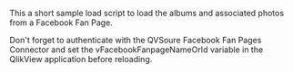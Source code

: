 This a short sample load script to load the albums and associated photos from a Facebook Fan Page.

Don't forget to authenticate with the QVSoure Facebook Fan Pages Connector and set the vFacebookFanpageNameOrId variable in the QlikView application before reloading.
